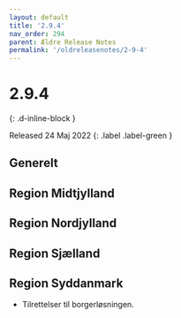 ```yaml
---
layout: default
title: '2.9.4'
nav_order: 294
parent: Ældre Release Notes
permalink: '/oldreleasenotes/2-9-4'
---
```


# 2.9.4
{: .d-inline-block }

Released 24 Maj 2022
{: .label .label-green }

## Generelt

## Region Midtjylland

## Region Nordjylland

## Region Sjælland

## Region Syddanmark
- Tilrettelser til borgerløsningen.
